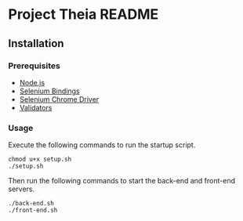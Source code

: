 # Project Theia README
## Installation
### Prerequisites
- [Node.js](https://nodejs.org/en/download/)
- [Selenium Bindings](https://selenium-python.readthedocs.io/installation.html)
- [Selenium Chrome Driver](https://selenium-python.readthedocs.io/installation.html)
- [Validators](https://pypi.org/project/validators/)
### Usage
Execute the following commands to run the startup script.
```
chmod u+x setup.sh
./setup.sh
```
Then run the following commands to start the back-end and front-end servers.
```
./back-end.sh
./front-end.sh
```